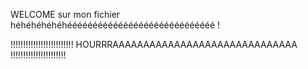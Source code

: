 WELCOME sur mon fichier héhéhéhéhéhééééééééééééééééééééééééééééé !




!!!!!!!!!!!!!!!!!!!!!!!!! HOURRRAAAAAAAAAAAAAAAAAAAAAAAAAAAAAA !!!!!!!!!!!!!!!!!!!!!!
